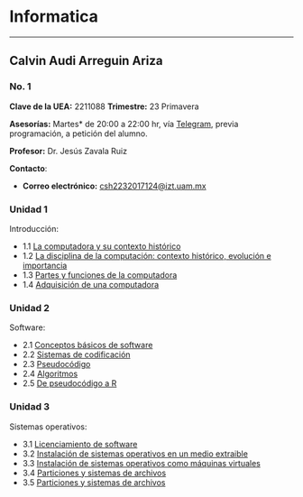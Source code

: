 
# Informatica
----
## Calvin Audi Arreguin Ariza
### No. 1

**Clave de la UEA:** 2211088
**Trimestre:** 23 Primavera

**Asesorías:**  Martes* de 20:00 a 22:00 hr, vía [Telegram](https://telegram.org/apps), previa programación, a petición del alumno.

**Profesor:** Dr. Jesús Zavala Ruiz

**Contacto**:
- **Correo electrónico:** [csh2232017124@izt.uam.mx](mailto:csh2232017124@izt.uam.mx)
  
### Unidad 1
Introducción:
- 1.1 [La computadora y su contexto histórico](Tarea1.1.md)
- 1.2 [La disciplina de la computación: contexto histórico, evolución e importancia](Tarea1.2.md)
- 1.3 [Partes y funciones de la computadora](Tarea1.3.md)
- 1.4 [Adquisición de una computadora](Practica1.4.md)

### Unidad 2
Software:
- 2.1 [Conceptos básicos de software](Tarea2.1.md)
- 2.2 [Sistemas de codificación](Practica2.2.md)
- 2.3 [Pseudocódigo](Practica2.3.md)
- 2.4 [Algoritmos](Practica2.4.md)
- 2.5 [De pseudocódigo a R](Practica2.5.md)

### Unidad 3
Sistemas operativos:
- 3.1 [Licenciamiento de software](Practica3.1.md)
- 3.2 [Instalación de sistemas operativos en un medio extraible](Practica3.2.md)
- 3.3 [Instalación de sistemas operativos como máquinas virtuales](Practica3.3.md)
- 3.4 [Particiones y sistemas de archivos](Practica3.4.md)
- 3.5 [Particiones y sistemas de archivos](Practica3.5.md)

